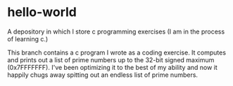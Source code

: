 # hello-world
A depository in which I store c programming exercises (I am in the process of learning c.)

This branch contains a c program I wrote as a coding exercise. It computes and prints out a list of prime numbers up to the 32-bit signed maximum (0x7FFFFFFF). I've been optimizing it to the best of my ability and now it happily chugs away spitting out an endless list of prime numbers.

